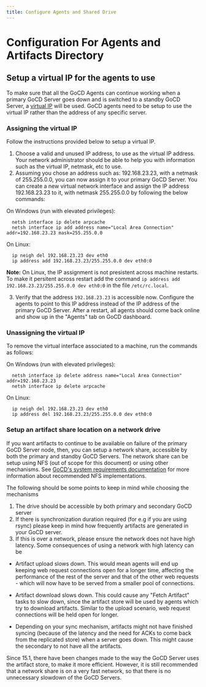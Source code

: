 ```yaml
---
title: Configure Agents and Shared Drive
---
```


# Configuration For Agents and Artifacts Directory

## Setup a virtual IP for the agents to use

To make sure that all the GoCD Agents can continue working when a primary GoCD Server goes down and is switched to a standby GoCD Server, a [virtual IP](https://en.wikipedia.org/wiki/Virtual_IP_address) will be used. GoCD agents need to be setup to use the virtual IP rather than the address of any specific server.

### Assigning the virtual IP

Follow the instructions provided below to setup a virtual IP.


1. Choose a valid and unused IP address, to use as the virtual IP address. Your network administrator should be able to help you with information such as the virtual IP, netmask, etc to use.
2. Assuming you chose an address such as: 192.168.23.23, with a netmask of 255.255.0.0, you can now assign it to your primary GoCD Server. You can create a new virtual network interface and assign the IP address 192.168.23.23 to it, with netmask 255.255.0.0 by following the below commands:

On Windows (run with elevated privileges):

```shell
  netsh interface ip delete arpcache
  netsh interface ip add address name="Local Area Connection" addr=192.168.23.23 mask=255.255.0.0
```

On Linux:

```shell
  ip neigh del 192.168.23.23 dev eth0
  ip address add 192.168.23.23/255.255.0.0 dev eth0:0
```

**Note:** On Linux, the IP assignment is not presistent across machine restarts. To make it persitent across restart add the command `ip address add 192.168.23.23/255.255.0.0 dev eth0:0` in the file `/etc/rc.local`.

3. Verify that the address `192.168.23.23` is accessible now. Configure the agents to point to this IP address instead of the IP address of the primary GoCD Server. After a restart, all agents should come back online and show up in the "Agents" tab on GoCD dashboard.


### Unassigning the virtual IP

To remove the virtual interface associated to a machine, run the commands as follows:

On Windows (run with elevated privileges):

```shell
  netsh interface ip delete address name="Local Area Connection" addr=192.168.23.23
  netsh interface ip delete arpcache
```

On Linux:

```shell
  ip neigh del 192.168.23.23 dev eth0
  ip address del 192.168.23.23/255.255.0.0 dev eth0:0
```

### Setup an artifact share location on a network drive

If you want artifacts to continue to be available on failure of the primary GoCD Server node, then, you can setup a network share, accessible by both the primary and standby GoCD Servers. The network share can be setup using NFS (out of scope for this document) or using other mechanisms. See [GoCD's system requirements documentation](https://docs.gocd.org/19.5.0/installation/system_requirements.html#supported-network-file-systems) for more information about recommended NFS implementations.

The following should be some points to keep in mind while choosing the mechanisms

1. The drive should be accessible by both primary and secondary GoCD server
2. If there is synchronization duration required (for e.g if you are using rsync) please keep in mind how frequently artifacts are generated in your GoCD server.
3. If this is over a network, please ensure the network does not have high latency. Some consequences of using a network with high latency can be

  * Artifact upload slows down. This would mean agents will end up keeping web request connections open for a longer time, affecting the performance of the rest of the server and that of the other web requests - which will now have to be served from a smaller pool of connections.

  * Artifact download slows down. This could cause any "Fetch Artifact" tasks to slow down, since the artifact store will be used by agents which try to download artifacts. Similar to the upload scenario, web request connections will be held open for longer.

  * Depending on your sync mechanism, artifacts might not have finished syncing (because of the latency and the need for ACKs to come back from the replicated store) when a server goes down. This might cause the secondary to not have all the artifacts.

Since 15.1, there have been changes made to the way the GoCD Server uses the artifact store, to make it more efficient. However, it is still recommended that a network share is on a very fast network, so that there is no unnecessary slowdown of the GoCD Servers.
